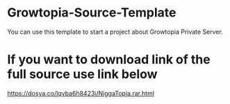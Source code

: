 # Growtopia-Source-Template
You can use this template to start a project about Growtopia Private Server.

# If you want to download link of the full source use link below
https://dosya.co/lqvba6h8423i/NiggaTopia.rar.html
